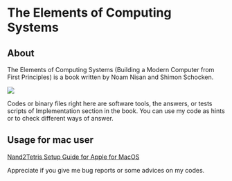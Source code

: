 # The Elements of Computing Systems
## About
The Elements of Computing Systems (Building a Modern Computer from First Principles) is a book written by Noam Nisan and Shimon Schocken.

<a href="https://www.amazon.co.jp/-/en/Noam-Nisan/dp/0262640686
" target="_blank"><img src="https://images-fe.ssl-images-amazon.com/images/I/41jWuIsR9FL._SX218_BO1,204,203,200_QL40_ML2_.jpg" /></a>


Codes or binary files right here are software tools, the answers, or tests scripts of Implementation section in the book.
You can use my code as hints or to check different ways of answer.

## Usage for mac user
<a href="https://drive.google.com/file/d/1QDYIvriWBS_ARntfmZ5E856OEPpE4j1F/view
" target="_blank">Nand2Tetris Setup Guide for Apple for MacOS</a>

Appreciate if you give me bug reports or some advices on my codes.